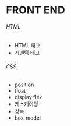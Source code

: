 # FRONT END 



###### HTML

- HTML 태그
- 시맨틱 태그



###### CSS

- position
- float
- display flex
- 캐스캐이딩
- 상속
- box-model